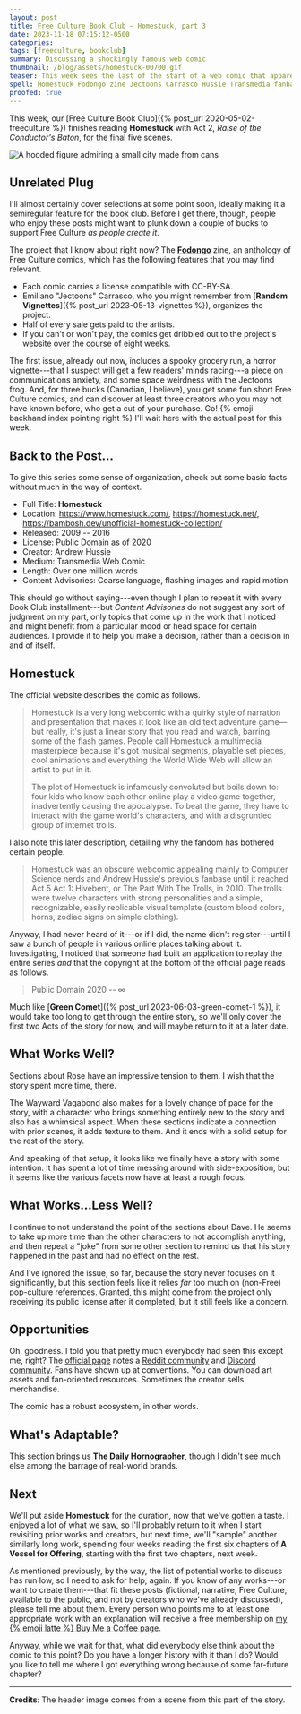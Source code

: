```yaml
---
layout: post
title: Free Culture Book Club — Homestuck, part 3
date: 2023-11-18 07:15:12-0500
categories:
tags: [freeculture, bookclub]
summary: Discussing a shockingly famous web comic
thumbnail: /blog/assets/homestuck-00700.gif
teaser: This week sees the last of the start of a web comic that apparently already has millions of fans.
spell: Homestuck Fodongo zine Jectoons Carrasco Hussie Transmedia fanbase Hivebent Hornographer
proofed: true
---
```


This week, our [Free Culture Book Club]({% post_url 2020-05-02-freeculture %}) finishes reading **Homestuck** with Act 2, *Raise of the Conductor's Baton*, for the final five scenes.

![A hooded figure admiring a small city made from cans](/blog/assets/homestuck-00700.gif "I can't resist the Light of Democracy...")

## Unrelated Plug

I'll almost certainly cover selections at some point soon, ideally making it a semiregular feature for the book club.  Before I get there, though, people who enjoy these posts might want to plunk down a couple of bucks to support Free Culture *as people create it*.

The project that I know about right now?  The [**Fodongo**](https://fodongo.jectoons.net/) zine, an anthology of Free Culture comics, which has the following features that you may find relevant.

 * Each comic carries a license compatible with CC-BY-SA.
 * Emiliano "Jectoons" Carrasco, who you might remember from [**Random Vignettes**]({% post_url 2023-05-13-vignettes %}), organizes the project.
 * Half of every sale gets paid to the artists.
 * If you can't or won't pay, the comics get dribbled out to the project's website over the course of eight weeks.

The first issue, already out now, includes a spooky grocery run, a horror vignette---that I suspect will get a few readers' minds racing---a piece on communications anxiety, and some space weirdness with the Jectoons frog.  And, for three bucks (Canadian, I believe), you get some fun short Free Culture comics, and can discover at least three creators who you may not have known before, who get a cut of your purchase.  Go!  {% emoji backhand index pointing right %}  I'll wait here with the actual post for this week.

## Back to the Post...

To give this series some sense of organization, check out some basic facts without much in the way of context.

 * Full Title:  **Homestuck**
 * Location:  <https://www.homestuck.com/>, <https://homestuck.net/>, <https://bambosh.dev/unofficial-homestuck-collection/>
 * Released:  2009 -- 2016
 * License:  Public Domain as of 2020
 * Creator:  Andrew Hussie
 * Medium:  Transmedia Web Comic
 * Length:  Over one million words
 * Content Advisories:  Coarse language, flashing images and rapid motion

This should go without saying---even though I plan to repeat it with every Book Club installment---but *Content Advisories* do not suggest any sort of judgment on my part, only topics that come up in the work that I noticed and might benefit from a particular mood or head space for certain audiences.  I provide it to help you make a decision, rather than a decision in and of itself.

## Homestuck

The official website describes the comic as follows.

 > Homestuck is a very long webcomic with a quirky style of narration and presentation that makes it look like an old text adventure game—but really, it's just a linear story that you read and watch, barring some of the flash games. People call Homestuck a multimedia masterpiece because it's got musical segments, playable set pieces, cool animations and everything the World Wide Web will allow an artist to put in it.
 >
 > The plot of Homestuck is infamously convoluted but boils down to: four kids who know each other online play a video game together, inadvertently causing the apocalypse. To beat the game, they have to interact with the game world's characters, and with a disgruntled group of internet trolls.

I also note this later description, detailing why the fandom has bothered certain people.

 > Homestuck was an obscure webcomic appealing mainly to Computer Science nerds and Andrew Hussie's previous fanbase until it reached Act 5 Act 1: Hivebent, or The Part With The Trolls, in 2010. The trolls were twelve characters with strong personalities and a simple, recognizable, easily replicable visual template (custom blood colors, horns, zodiac signs on simple clothing).

Anyway, I had never heard of it---or if I did, the name didn't register---until I saw a bunch of people in various online places talking about it.  Investigating, I noticed that someone had built an application to replay the entire series *and* that the copyright at the bottom of the official page reads as follows.

 > Public Domain 2020 -- ∞

Much like [**Green Comet**]({% post_url 2023-06-03-green-comet-1 %}), it would take too long to get through the entire story, so we'll only cover the first two Acts of the story for now, and will maybe return to it at a later date.

## What Works Well?

Sections about Rose have an impressive tension to them.  I wish that the story spent more time, there.

The Wayward Vagabond also makes for a lovely change of pace for the story, with a character who brings something entirely new to the story and also has a whimsical aspect.  When these sections indicate a connection with prior scenes, it adds texture to them.  And it ends with a solid setup for the rest of the story.

And speaking of that setup, it looks like we finally have a story with some intention.  It has spent a lot of time messing around with side-exposition, but it seems like the various facets now have at least a rough focus.

## What Works...Less Well?

I continue to not understand the point of the sections about Dave.  He seems to take up more time than the other characters to not accomplish anything, and then repeat a "joke" from some other section to remind us that his story happened in the past and had no effect on the rest.

And I've ignored the issue, so far, because the story never focuses on it significantly, but this section feels like it relies *far* too much on (non-Free) pop-culture references.  Granted, this might come from the project only receiving its public license after it completed, but it still feels like a concern.

## Opportunities

Oh, goodness.  I told you that pretty much everybody had seen this except me, right?  The [official page](https://homestuck.net/index.html) notes a [Reddit community](https://old.reddit.com/r/homestuck) and [Discord community](https://discord.gg/homestuck).  Fans have shown up at conventions.  You can download art assets and fan-oriented resources.  Sometimes the creator sells merchandise.

The comic has a robust ecosystem, in other words.

## What's Adaptable?

This section brings us **The Daily Hornographer**, though I didn't see much else among the barrage of real-world brands.

## Next

We'll put aside **Homestuck** for the duration, now that we've gotten a taste.  I enjoyed a lot of what we saw, so I'll probably return to it when I start revisiting prior works and creators, but next time, we'll "sample" another similarly long work, spending four weeks reading the first six chapters of **A Vessel for Offering**, starting with the first two chapters, next week.

As mentioned previously, by the way, the list of potential works to discuss has run low, so I need to ask for help, again.  If you know of any works---or want to create them---that fit these posts (fictional, narrative, Free Culture, available to the public, and not by creators who we've already discussed), please tell me about them.  Every person who points me to at least one appropriate work with an explanation will receive a free membership on [my {% emoji latte %} Buy Me a Coffee page](https://buymeacoffee.com/jcolag).

Anyway, while we wait for that, what did everybody else think about the comic to this point?  Do you have a longer history with it than I do?  Would you like to tell me where I got everything wrong because of some far-future chapter?

* * *

**Credits**:  The header image comes from a scene from this part of the story.

